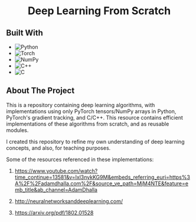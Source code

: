 <h1 align="center">Deep Learning From Scratch</h1>


## Built With

* ![Python](https://img.shields.io/badge/python-3670A0?style=for-the-badge&logo=python&logoColor=ffdd54)
* ![Torch](https://img.shields.io/badge/PyTorch-%23EE4C2C.svg?style=for-the-badge&logo=PyTorch&logoColor=white)
* ![NumPy](https://img.shields.io/badge/numpy-%23013243.svg?style=for-the-badge&logo=numpy&logoColor=white)
* ![C++](https://img.shields.io/badge/c++-%2300599C.svg?style=for-the-badge&logo=c%2B%2B&logoColor=white)
* ![C](https://img.shields.io/badge/c-%2300599C.svg?style=for-the-badge&logo=c&logoColor=white)

<!-- ABOUT THE PROJECT -->
## About The Project
This is a repository containing deep learning algorithms, with implementations using only PyTorch tensors/NumPy arrays in Python, PyTorch's gradient tracking, and C/C++. This resource contains efficient implementations of these algorithms from scratch, and as reusable modules.

I created this repository to refine my own understanding of deep learning concepts, and also, for teaching purposes. 

Some of the resources referenced in these implementations:

1. https://www.youtube.com/watch?time_continue=13581&v=Ixl3nykKG9M&embeds_referring_euri=https%3A%2F%2Fadamdhalla.com%2F&source_ve_path=MjM4NTE&feature=emb_title&ab_channel=AdamDhalla

2. http://neuralnetworksanddeeplearning.com/

3. https://arxiv.org/pdf/1802.01528

